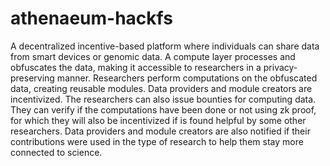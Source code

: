 # athenaeum-hackfs
A decentralized incentive-based platform where individuals can share data from smart devices or genomic data. A compute layer processes and obfuscates the data, making it accessible to researchers in a privacy-preserving manner. Researchers perform computations on the obfuscated data, creating reusable modules. Data providers and module creators are incentivized. The researchers can also issue bounties for computing data. They can verify if the computations have been done or not using zk proof, for which they will also be incentivized if is found helpful by some other researchers. Data providers and module creators are also notified if their contributions were used in the type of research to help them stay more connected to science.
